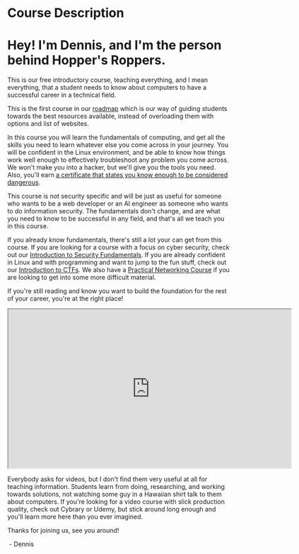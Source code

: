 # Course Description

# Hey! I'm Dennis, and I'm the person behind Hopper's Roppers.

This is our free introductory course, teaching everything, and I mean
everything, that a student needs to know about computers to have a
successful career in a technical field.

This is the first course in our
<a href="https://www.hoppersroppers.org/roadmap/" rel="noopener"
target="_blank">roadmap</a> which is our way of guiding students towards
the best resources available, instead of overloading them with options
and list of websites.

In this course you will learn the fundamentals of computing, and get all
the skills you need to learn whatever else you come across in your
journey. You will be confident in the Linux environment, and be able to
know how things work well enough to effectively troubleshoot any problem
you come across. We won't make you into a hacker, but we'll give you the
tools you need. Also, you'll earn
<a href="https://badgr.com/public/badges/OCgMVVYKT82mZZkDah6BBQ"
rel="noopener" target="_blank">a certificate that states you know enough
to be considered dangerous</a>.

This course is not security specific and will be just as useful for
someone who wants to be a web developer or an AI engineer as someone who
wants to do information security. The fundamentals don't change, and are
what you need to know to be successful in any field, and that's all we
teach you in this course.

If you already know fundamentals, there's still a lot your can get from
this course. If you are looking for a course with a focus on cyber
security, check out our
<a href="https://www.roppers.org/courses/security"
rel="noopener noreferrer" target="_blank">Introduction to Security
Fundamentals</a>. If you are already confident in Linux and with
programming and want to jump to the fun stuff, check out our
<a href="https://www.hoppersroppers.org/courseCTF.html" rel="noopener"
target="_blank">Introduction to CTFs</a>. We also have a [Practical
Networking Course](https://www.roppers.org/courses/networking) if you
are looking to get into some more difficult material.

If you're still reading and know you want to build the foundation for
the rest of your career, you're at the right place!

<iframe allowfullscreen class="fr-draggable" height="360" src="https://www.youtube.com/embed/Us3_KsP7HvA?wmode=opaque" width="640"></iframe>  

Everybody asks for videos, but I don't find them very useful at all for
teaching information. Students learn from doing, researching, and
working towards solutions, not watching some guy in a Hawaiian shirt
talk to them about computers. If you're looking for a video course with
slick production quality, check out Cybrary or Udemy, but stick around
long enough and you'll learn more here than you ever imagined.

Thanks for joining us, see you around!

 - Dennis

  
